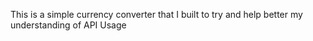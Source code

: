 This is a simple currency converter that I built to try and help better my understanding of API Usage